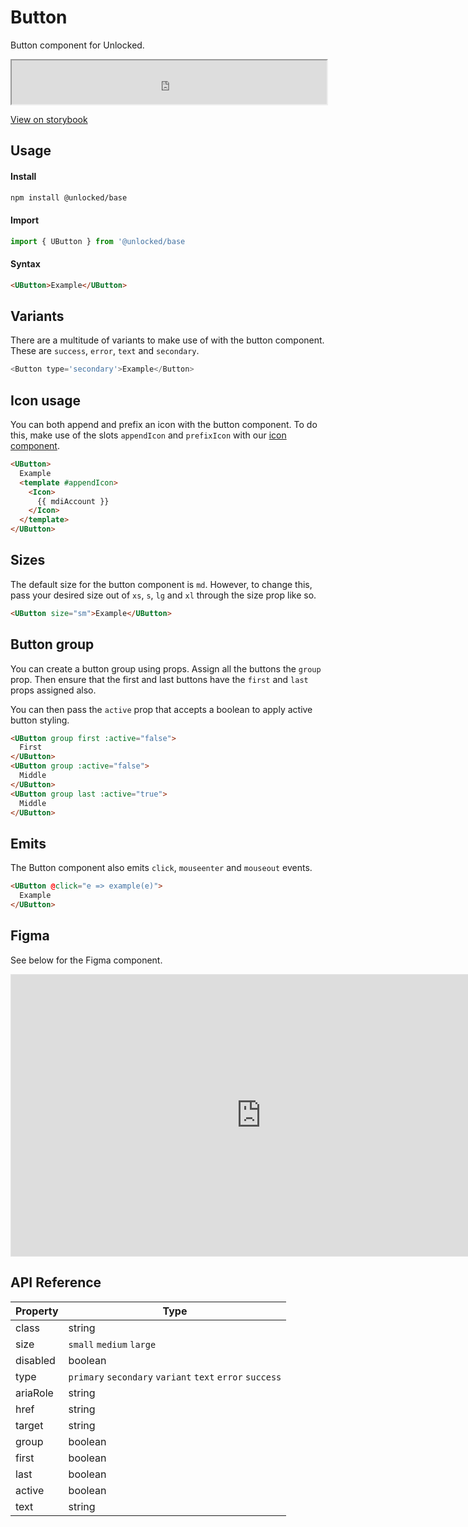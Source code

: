 # Button

Button component for Unlocked.

 <iframe
  src="https://www.storybook.unlocked.to/iframe.html?id=components-button--primary&viewMode=story"
  width="100%"
  height="70"
></iframe>

[View on storybook](https://www.storybook.unlocked.to/?path=/story/components-button--primary)

## Usage

#### Install
```bash
npm install @unlocked/base
```

#### Import
```js
import { UButton } from '@unlocked/base
```

#### Syntax 
```html
<UButton>Example</UButton>
```
## Variants

There are a multitude of variants to make use of with the button component. These are `success`, `error`, `text` and `secondary`.

```js
<Button type='secondary'>Example</Button>
```
## Icon usage
You can both append and prefix an icon with the button component. To do this, make use of the slots `appendIcon` and `prefixIcon` with our [icon component]('/components/icon.html').

```html
<UButton>
  Example
  <template #appendIcon>
    <Icon>
      {{ mdiAccount }}
    </Icon>
  </template>
</UButton>
```

## Sizes

The default size for the button component is `md`. However, to change this, pass your desired size out of `xs`, `s`, `lg` and `xl` through the size prop like so.

```html
<UButton size="sm">Example</UButton>
```

## Button group
You can create a button group using props. Assign all the buttons the `group` prop. Then ensure that the first and last buttons have the `first` and `last` props assigned also. 

You can then pass the `active` prop that accepts a boolean to apply active button styling. 

```html
<UButton group first :active="false">
  First
</UButton>
<UButton group :active="false">
  Middle
</UButton>
<UButton group last :active="true">
  Middle
</UButton>
```

## Emits
The Button component also emits `click`, `mouseenter` and `mouseout` events.

```html
<UButton @click="e => example(e)">
  Example
</UButton>
```

## Figma

See below for the Figma component.

<iframe style="border: 1px solid rgba(0, 0, 0, 0.1);" width="800" height="450" src="https://www.figma.com/embed?embed_host=share&url=https%3A%2F%2Fwww.figma.com%2Ffile%2F3RLpJ0ZEXlbIBYLTUtLaL9%2Funlocked-ui%3Fnode-id%3D4%253A624" allowfullscreen></iframe>

## API Reference

| Property              | Type                       |
| --------------------- | -------------------------- |
| class       | string | string[]            |
| size       | `small` `medium` `large`            |
| disabled       | boolean           |
| type       | `primary` `secondary` `variant` `text` `error` `success`           |
| ariaRole | string |
| href | string | 
| target | string |
| group | boolean |
| first | boolean |
| last | boolean |
| active | boolean |
| text | string |
